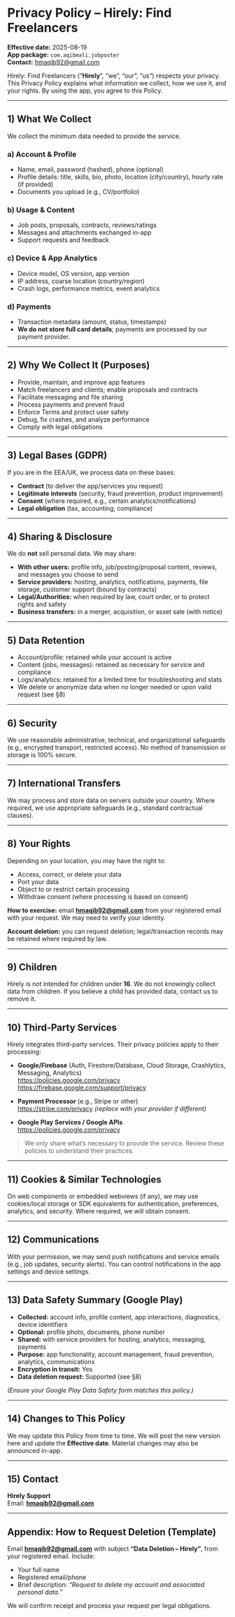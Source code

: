 # Privacy Policy – Hirely: Find Freelancers

**Effective date:** 2025-08-19  
**App package:** `com.aqibmali.jobposter`  
**Contact:** hmaqib92@gmail.com

Hirely: Find Freelancers (“**Hirely**”, “we”, “our”, “us”) respects your privacy. This Privacy Policy explains what information we collect, how we use it, and your rights. By using the app, you agree to this Policy.

---

## 1) What We Collect

We collect the minimum data needed to provide the service.

### a) Account & Profile
- Name, email, password (hashed), phone (optional)
- Profile details: title, skills, bio, photo, location (city/country), hourly rate (if provided)
- Documents you upload (e.g., CV/portfolio)

### b) Usage & Content
- Job posts, proposals, contracts, reviews/ratings
- Messages and attachments exchanged in-app
- Support requests and feedback

### c) Device & App Analytics
- Device model, OS version, app version
- IP address, coarse location (country/region)
- Crash logs, performance metrics, event analytics

### d) Payments
- Transaction metadata (amount, status, timestamps)  
- **We do not store full card details**; payments are processed by our payment provider.

---

## 2) Why We Collect It (Purposes)

- Provide, maintain, and improve app features
- Match freelancers and clients; enable proposals and contracts
- Facilitate messaging and file sharing
- Process payments and prevent fraud
- Enforce Terms and protect user safety
- Debug, fix crashes, and analyze performance
- Comply with legal obligations

---

## 3) Legal Bases (GDPR)

If you are in the EEA/UK, we process data on these bases:
- **Contract** (to deliver the app/services you request)
- **Legitimate interests** (security, fraud prevention, product improvement)
- **Consent** (where required, e.g., certain analytics/notifications)
- **Legal obligation** (tax, accounting, compliance)

---

## 4) Sharing & Disclosure

We do **not** sell personal data. We may share:
- **With other users:** profile info, job/posting/proposal content, reviews, and messages you choose to send
- **Service providers:** hosting, analytics, notifications, payments, file storage, customer support (bound by contracts)
- **Legal/Authorities:** when required by law, court order, or to protect rights and safety
- **Business transfers:** in a merger, acquisition, or asset sale (with notice)

---

## 5) Data Retention

- Account/profile: retained while your account is active  
- Content (jobs, messages): retained as necessary for service and compliance  
- Logs/analytics: retained for a limited time for troubleshooting and stats  
- We delete or anonymize data when no longer needed or upon valid request (see §8)

---

## 6) Security

We use reasonable administrative, technical, and organizational safeguards (e.g., encrypted transport, restricted access). No method of transmission or storage is 100% secure.

---

## 7) International Transfers

We may process and store data on servers outside your country. Where required, we use appropriate safeguards (e.g., standard contractual clauses).

---

## 8) Your Rights

Depending on your location, you may have the right to:
- Access, correct, or delete your data
- Port your data
- Object to or restrict certain processing
- Withdraw consent (where processing is based on consent)

**How to exercise:** email **hmaqib92@gmail.com** from your registered email with your request. We may need to verify your identity.

**Account deletion:** you can request deletion; legal/transaction records may be retained where required by law.

---

## 9) Children

Hirely is not intended for children under **16**. We do not knowingly collect data from children. If you believe a child has provided data, contact us to remove it.

---

## 10) Third-Party Services

Hirely integrates third-party services. Their privacy policies apply to their processing:

- **Google/Firebase** (Auth, Firestore/Database, Cloud Storage, Crashlytics, Messaging, Analytics)  
  https://policies.google.com/privacy  
  https://firebase.google.com/support/privacy

- **Payment Processor** (e.g., Stripe or other)  
  https://stripe.com/privacy  *(replace with your provider if different)*

- **Google Play Services / Google APIs**  
  https://policies.google.com/privacy

> We only share what’s necessary to provide the service. Review these policies to understand their practices.

---

## 11) Cookies & Similar Technologies

On web components or embedded webviews (if any), we may use cookies/local storage or SDK equivalents for authentication, preferences, analytics, and security. Where required, we will obtain consent.

---

## 12) Communications

With your permission, we may send push notifications and service emails (e.g., job updates, security alerts). You can control notifications in the app settings and device settings.

---

## 13) Data Safety Summary (Google Play)

- **Collected:** account info, profile content, app interactions, diagnostics, device identifiers
- **Optional:** profile photo, documents, phone number
- **Shared:** with service providers for hosting, analytics, messaging, payments
- **Purpose:** app functionality, account management, fraud prevention, analytics, communications
- **Encryption in transit:** Yes  
- **Data deletion request:** Supported (see §8)

*(Ensure your Google Play Data Safety form matches this policy.)*

---

## 14) Changes to This Policy

We may update this Policy from time to time. We will post the new version here and update the **Effective date**. Material changes may also be announced in-app.

---

## 15) Contact

**Hirely Support**  
Email: **hmaqib92@gmail.com**

---

## Appendix: How to Request Deletion (Template)

Email **hmaqib92@gmail.com** with subject **“Data Deletion – Hirely”**, from your registered email. Include:
- Your full name
- Registered email/phone
- Brief description: *“Request to delete my account and associated personal data.”*

We will confirm receipt and process your request per legal obligations.

